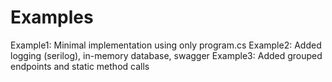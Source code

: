 # Examples

Example1:  Minimal implementation using only program.cs
Example2:  Added logging (serilog), in-memory database, swagger
Example3:  Added grouped endpoints and static method calls

